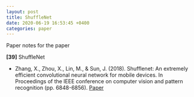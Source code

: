 ```yaml
---
layout: post
title: ShuffleNet
date: 2020-06-19 16:53:45 +0400
categories: paper
---
```

Paper notes for the paper

**[39]** ShuffleNet

- Zhang, X., Zhou, X., Lin, M., & Sun, J. (2018). Shufflenet: An extremely efficient convolutional neural network for mobile devices. In Proceedings of the IEEE conference on computer vision and pattern recognition (pp. 6848-6856). [Paper](http://openaccess.thecvf.com/content_cvpr_2018/papers/Zhang_ShuffleNet_An_Extremely_CVPR_2018_paper.pdf)
